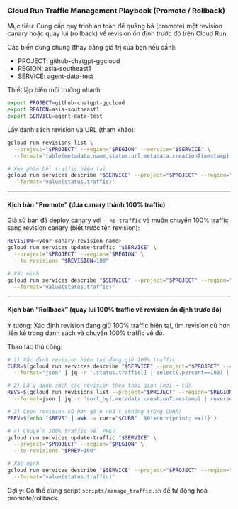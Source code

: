### Cloud Run Traffic Management Playbook (Promote / Rollback)

Mục tiêu: Cung cấp quy trình an toàn để quảng bá (promote) một revision canary hoặc quay lui (rollback) về revision ổn định trước đó trên Cloud Run.

Các biến dùng chung (thay bằng giá trị của bạn nếu cần):
- PROJECT: github-chatgpt-ggcloud
- REGION: asia-southeast1
- SERVICE: agent-data-test

Thiết lập biến môi trường nhanh:

```bash
export PROJECT=github-chatgpt-ggcloud
export REGION=asia-southeast1
export SERVICE=agent-data-test
```

Lấy danh sách revision và URL (tham khảo):

```bash
gcloud run revisions list \
  --project="$PROJECT" --region="$REGION" --service="$SERVICE" \
  --format='table(metadata.name,status.url,metadata.creationTimestamp)'

# Xem phân bổ traffic hiện tại
gcloud run services describe "$SERVICE" --project="$PROJECT" --region="$REGION" \
  --format='value(status.traffic)'
```

---

#### Kịch bản “Promote” (đưa canary thành 100% traffic)

Giả sử bạn đã deploy canary với `--no-traffic` và muốn chuyển 100% traffic sang revision canary (biết trước tên revision):

```bash
REVISION=<your-canary-revision-name>
gcloud run services update-traffic "$SERVICE" \
  --project="$PROJECT" --region="$REGION" \
  --to-revisions "$REVISION=100"

# Xác minh
gcloud run services describe "$SERVICE" --project="$PROJECT" --region="$REGION" \
  --format='value(status.traffic)'
```

---

#### Kịch bản “Rollback” (quay lui 100% traffic về revision ổn định trước đó)

Ý tưởng: Xác định revision đang giữ 100% traffic hiện tại, tìm revision cũ hơn liền kề trong danh sách và chuyển 100% traffic về đó.

Thao tác thủ công:

```bash
# 1) Xác định revision hiện tại đang giữ 100% traffic
CURR=$(gcloud run services describe "$SERVICE" --project="$PROJECT" --region="$REGION" \
  --format="json" | jq -r '.status.traffic[] | select(.percent==100) | .revisionName' | head -n1)

# 2) Lấy danh sách các revision theo thời gian (mới → cũ)
REVS=$(gcloud run revisions list --project="$PROJECT" --region="$REGION" --service="$SERVICE" \
  --format=json | jq -r 'sort_by(.metadata.creationTimestamp) | reverse | .[].metadata.name')

# 3) Chọn revision cũ hơn gần nhất (không trùng CURR)
PREV=$(echo "$REVS" | awk -v curr="$CURR" '$0!=curr{print; exit}')

# 4) Chuyển 100% traffic về PREV
gcloud run services update-traffic "$SERVICE" \
  --project="$PROJECT" --region="$REGION" \
  --to-revisions "$PREV=100"

# Xác minh
gcloud run services describe "$SERVICE" --project="$PROJECT" --region="$REGION" \
  --format='value(status.traffic)'
```

Gợi ý: Có thể dùng script `scripts/manage_traffic.sh` để tự động hoá promote/rollback.

